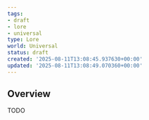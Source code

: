 ```yaml
---
tags:
- draft
- lore
- universal
type: Lore
world: Universal
status: draft
created: '2025-08-11T13:08:45.937630+00:00'
updated: '2025-08-11T13:08:49.070360+00:00'
---
```



## Overview

TODO
